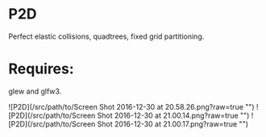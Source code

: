 # P2D
Perfect elastic collisions, quadtrees, fixed grid partitioning.

# Requires: 
glew and glfw3.

![P2D](/src/path/to/Screen Shot 2016-12-30 at 20.58.26.png?raw=true "")
![P2D](/src/path/to/Screen Shot 2016-12-30 at 21.00.14.png?raw=true "")
![P2D](/src/path/to/Screen Shot 2016-12-30 at 21.00.17.png?raw=true "")
